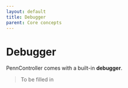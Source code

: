 ```yaml
---
layout: default
title: Debugger
parent: Core concepts
---
```


# Debugger

PennController comes with a built-in **debugger**.

> To be filled in
